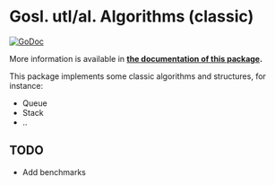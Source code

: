 # Gosl. utl/al. Algorithms (classic)

[![GoDoc](https://godoc.org/github.com/cpmech/gosl/utl/al?status.svg)](https://godoc.org/github.com/cpmech/gosl/utl/al) 

More information is available in **[the documentation of this package](https://godoc.org/github.com/cpmech/gosl/utl/al).**

This package implements some classic algorithms and structures, for instance:
* Queue
* Stack
* ..

## TODO

* Add benchmarks
